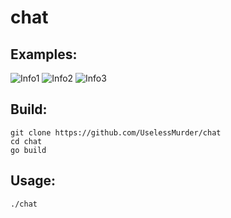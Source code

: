 # chat


## Examples:

   ![Info1](https://pp.userapi.com/c849124/v849124072/8b46/mslhIatM9dw.jpg)
   ![Info2](https://pp.userapi.com/c849124/v849124072/8bb6/cCiLmWqnv5c.jpg)
   ![Info3](https://pp.userapi.com/c849124/v849124072/8bc9/rIiXi7DzHoY.jpg)

## Build:

    git clone https://github.com/UselessMurder/chat
    cd chat
    go build
    
## Usage:

    ./chat
    
